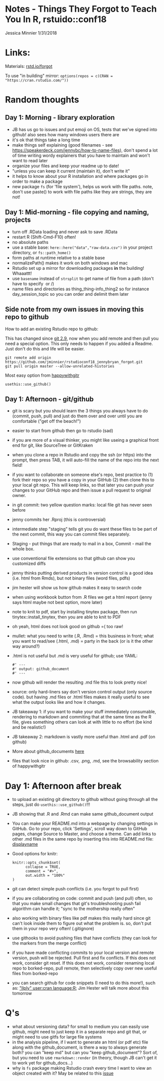 Notes - Things They Forgot to Teach You In R, rstuido::conf18
================
Jessica Minnier
1/31/2018

Links:
======

Materials: [rstd.io/forgot](https://github.com/jennybc/what-they-forgot)

To use "in building" mirror: `options(repos = c(CRAN = "https://cran.rstudio.com/"))`

Random thoughts
===============

Day 1: Morning - library exploration
------------------------------------

-   JB has us go to issues and put emoji on OS, tests that we've signed into github! also sees how many windows users there are
-   it's ok that things take a long time
-   make things self explaining (good filenames - see https://speakerdeck.com/jennybc/how-to-name-files), don't spend a lot of time writing wordy explainers that you have to maintain and won't want to read later
-   organize your files and keep your readme up to date!
-   "unless you can keep it current (maintain it), don't write it"
-   it helps to know about your R installation and where packages go in order to make a package
-   new package `fs` (for 'file system'), helps us work with file paths. note, don't use paste() to work with file paths like they are strings, they are not!

Day 1: Mid-morning - file copying and naming, projects
------------------------------------------------------

-   turn off .RData loading and never ask to save .RData
-   restart R (Shift-Cmd-F10) often!
-   no absolute paths
-   use a stable base: `here::here("data","raw-data.csv")` in your project directory, or `fs::path_home()`
-   form paths at runtime relative to a stable base
-   normalizePath() makes it work on both windows and mac
-   Rstudio set up a mirror for downloading packages **in** the building! Whaaattt!
-   use `basename` instead of `strsplit` to get name of file from a path (don't have to specify  or /)
-   name files and directories as thing\_thing-info\_thing2 so for instance day\_session\_topic so you can order and delimit them later

Side note from my own issues in moving this repo to github
----------------------------------------------------------

How to add an existing Rstudio repo to github:

This has changed since [git 2.9](https://stackoverflow.com/questions/37937984/git-refusing-to-merge-unrelated-histories), now when you add remote and then pull you need a special option. This only needs to happen if you added a Readme. Just don't do this and life will be easier.

    git remote add origin https://github.com/jminnier/rstudioconf18_jennybryan_forgot.git
    git pull origin master --allow-unrelated-histories

Most easy option from [happywithgitr](http://happygitwithr.com/existing-github-last.html)

    usethis::use_github()

Day 1: Afternoon - git/github
-----------------------------

-   git is scary but you should learn the 3 things you always have to do (commit, push, pull) and just do them over and over until you are comfortable ("get off the beach!")
-   easier to start from github then go to rstudio (sad)
- if you are more of a visual thinker, you might like useing a graphical front end for git, like SourceTree or GitKraken
-   when you clone a repo in Rstudio and copy the ssh (or https) into the prompt, then press TAB, it will auto-fill the name of the repo into the next field!
- if you want to collaborate on someone else's repo, best practice to (1) fork their repo so you have a copy in your GitHub (2) then clone this to your local git repo. This will keep links, so that later you can push your changes to your GitHub repo and then issue a pull request to original owner.
-   in git commit: two yellow question marks: local file git has never seen before
-   jenny commits her .Rproj (this is controversial)
-   intermediate step "staging" tells git you do want these files to be part of the next commit, this way you can commit files separately. 
- Staging - put things that are ready to mail in a box, Commit - mail the whole box.
-   use conventional file extensions so that github can show you customized diffs
-   jenny thinks putting derived products in version control is a good idea (i.e. html from Rmds), but not binary files (word files, pdfs)
-   jim hester will show us how github makes it easy to search code
-   when using workbook button from .R files we get a html report (jenny says html maybe not best option, more later)
- note to knit to pdf, start by installing tinytex package, then run tinytex::install_tinytex, then you are able to knit to PDF
-   oh yeah, html does not look good on github =( too raw!
-   mullet: what you need to write (.R, .Rmd) = this business in front; what you want to read/see (.html, .md) = party in the back (or is it the other way around?)
-   .html is not useful but .md is very useful for github; use YAML:

        #' ---
        #' output: github_document
        #' ---

-   now github will render the resulting .md file this to look pretty nice!
-   source: only hard-liners say don't version control output (only source code). but having .md files or .html files makes it really useful to see what the output looks like and how it changes.
-   JB takeaway 1: if you want to make your stuff immediately consumable, rendering to markdown and commiting that at the same time as the R file, gives something others can look at with little to no effort (be kind and be realistic!)
-   JB takeaway 2: markdown is vastly more useful than .html and .pdf (on github)
-   More about github\_documents [here](http://rmarkdown.rstudio.com/github_document_format.html)
-   files that look nice in github: .csv, .png, .md, see the browsability section of happywithgitr

Day 1: Afternoon after break
============================

-   to upload an existing git directory to github without going through all the steps, just do `usethis::use_github()`!!!
-   JB showing that .R and .Rmd can make same github\_document output
- You can make your README.md into a webpage by changing settings in GitHub. Go to your repo, click 'Settings', scroll way down to GitHub pages, change Source to Master, and choose a theme. Can add links to other .md files in the same repo by inserting this into README.md file: [displayname](link.md)
-   Good options for knitr:

        knitr::opts_chunk$set(
              collapse = TRUE,
              comment = "#>",
              out.width = "100%"
        )

-   git can detect simple push conflicts (i.e. you forgot to pull first)
-   if you are collaborating on code: commit and push (and pull) often, so that you make small changes that git's troubleshooting push fail algorithm can handle it; "sync to the mothership really often"
-   also working with binary files like pdf makes this really hard since git can't look inside them to figure out what the problem is. so, don't put them in your repo very often! (.gitignore)
-   use githooks to avoid pushing files that have conflicts (they can look for the markers from the merge conflict)
- if you have made conflicting commits to your local version and remote version, push will be rejected. Pull first and fix conflicts. If this does not work, consider git reset. If this does not work, consider renaming local repo to borked-repo, pull remote, then selectively copy over new useful files from borked-repo
-   you can search github for code snippets (I need to do this more!), such as: ["llply" user:cran language:R](https://github.com/search?l=r&q=%22llply%22+user%3Acran+language%3AR&ref=searchresults&type=Code&utf8=%E2%9C%93); Jim Hester will talk more about this tomorrow

Q's
===

-   what about versioning data? for small to medium you can easily use github, might need to just keep it in a separate repo and git that, or might need to use gitfs for large file systems
-   in the analysis pipeline, if I want to generate an html (or pdf etc) file along with the github\_document, is there a way to always generate both? you can "keep md" but can you "keep github\_document"? Sort of, but you need to use `rmarkdown::render` (in theory, though JB can't get it to work yet for github\_docs...)
-   why is `fs` package making Rstudio crash every time I want to view an object created with it? May be related to this [issue](https://github.com/r-lib/fs/issues/58)
